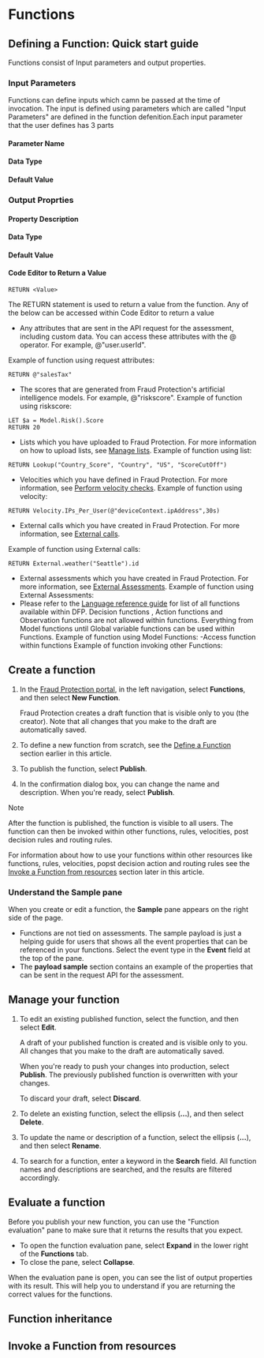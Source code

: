 
# Functions



## Defining a Function: Quick start guide

Functions consist of Input parameters and output properties. 

### Input Parameters 

Functions can define inputs which camn be passed at the time of invocation. The input is defined using parameters which are called "Input Parameters" are defined in the function defenition.Each input parameter that the user defines has 3 parts

#### Parameter Name
#### Data Type
#### Default Value

### Output Proprties 

#### Property Description
#### Data Type
#### Default Value
#### Code Editor to Return a Value

```FraudProtectionLanguage
RETURN <Value>
```
The RETURN statement is used to return a value from the function. 
Any of the below can be accessed within Code Editor to return a value
-	Any attributes that are sent in the API request for the assessment, including custom data. You can access these attributes with the @ operator. For example, @"user.userId".
  
  Example of function using request attributes:
  
  ```FraudProtectionLanguage
  RETURN @"salesTax"
  ```
-	The scores that are generated from Fraud Protection's artificial intelligence models. For example, @"riskscore".
  Example of function using riskscore:

  ```FraudProtectionLanguage
  LET $a = Model.Risk().Score
  RETURN 20
  ```
-	Lists which you have uploaded to Fraud Protection. For more information on how to upload lists, see [Manage lists](lists.md). 
  Example of function using list:
  ```FraudProtectionLanguage
  RETURN Lookup("Country_Score", "Country", "US", "ScoreCutOff")
  ```
-	Velocities which you have defined in Fraud Protection. For more information, see [Perform velocity checks](velocities.md).
  Example of function using velocity:

  ```FraudProtectionLanguage
  RETURN Velocity.IPs_Per_User(@"deviceContext.ipAddress",30s)
  ```
-	External calls which you have created in Fraud Protection. For more information, see [External calls](external-calls.md).

  Example of function using External calls:
  ```FraudProtectionLanguage
  RETURN External.weather("Seattle").id
  ```

- External assessments which you have created in Fraud Protection. For more information, see [External Assessments](external-assessments.md). 
  Example of function using External Assessments:
- Please refer to the [Language reference guide](fpl-lang-ref.md) for list of all functions available within DFP. Decision functions , Action functions and Observation functions are not allowed within functions. Everything from Model functions until Global variable functions can be used within Functions. 
  Example of function using Model Functions:
-Access function within functions
  Example of function invoking other Functions:

## Create a function

1. In the [Fraud Protection portal](https://dfp.microsoft.com/), in the left navigation, select **Functions**, and then select **New Function**.

    Fraud Protection creates a draft function that is visible only to you (the creator). Note that all changes that you make to the draft are automatically saved.

2. To define a new function from scratch, see the [Define a Function](functions.md#define-a-function) section earlier in this article.

3. To publish the function, select **Publish**.
4. In the confirmation dialog box, you can change the name and description. When you're ready, select **Publish**.

> [!NOTE]
> After the function is published, the function is visible to all users. The function can then be invoked within other functions, rules, velocities, post decision rules and routing rules. 

For information about how to use your functions within other resources like functions, rules, velocities, popst decision action and routing rules see the [Invoke a Function from resources](Functions.md#invoke-a-function-from-resources) section later in this article.

### Understand the Sample pane

When you create or edit a function, the **Sample** pane appears on the right side of the page.

- Functions are not tied on assessments. The sample payload is just a helping guide for users that shows all the event properties that can be referenced in your functions. Select the event type in the **Event** field at the top of the pane.
- The **payload sample** section contains an example of the properties that can be sent in the request API for the assessment.


## Manage your function

1. To edit an existing published function, select the function, and then select **Edit**.

    A draft of your published function is created and is visible only to you. All changes that you make to the draft are automatically saved.

    When you're ready to push your changes into production, select **Publish**. The previously published function is overwritten with your changes.

    To discard your draft, select **Discard**.

2. To delete an existing function, select the ellipsis (**...**), and then select **Delete**.

3. To update the name or description of a function, select the ellipsis (**...**), and then select **Rename**.

4. To search for a function, enter a keyword in the **Search** field. All function names and descriptions are searched, and the results are filtered accordingly.

## Evaluate a function

Before you publish your new function, you can use the "Function evaluation" pane to make sure that it returns the results that you expect.

- To open the function evaluation pane, select **Expand** in the lower right of the **Functions** tab.
- To close the pane, select **Collapse**.

When the evaluation pane is open, you can see the list of output properties with its result. This will help you to understand if you are returning the correct values for the functions. 

## Function inheritance 
## Invoke a Function from resources


